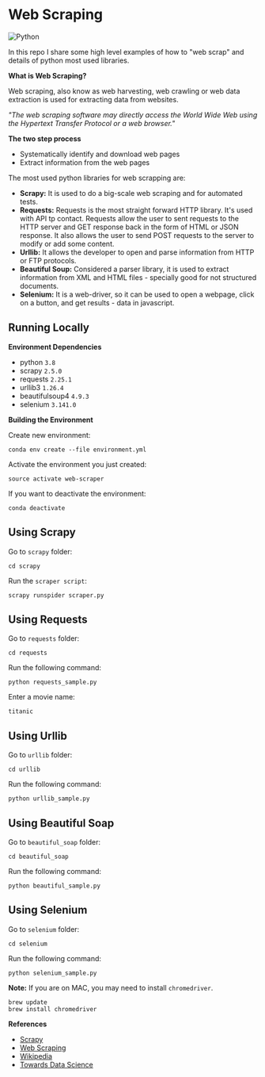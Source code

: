 # Web Scraping

![Python](https://img.shields.io/badge/Python-3.8-brightgreen.svg)

In this repo I share some high level examples of how to "web scrap" and details of python most used libraries.

**What is Web Scraping?**

Web scraping, also know as web harvesting, web crawling or web data extraction is used for extracting data from websites. 

*"The web scraping software may directly access the World Wide Web using the Hypertext Transfer Protocol or a web browser."*

**The two step process**

- Systematically identify and download web pages
- Extract information from  the web pages

The most used python libraries for web scrapping are:

- **Scrapy:** It is used to do a big-scale web scraping and for automated tests.
- **Requests:** Requests is the most straight forward HTTP library. It's used with API tp contact. Requests allow the user to sent requests to the HTTP server and GET response back in the form of HTML or JSON response. It also allows the user to send POST requests to the server to modify or add some content.
- **Urllib:** It allows the developer to open and parse information from HTTP or FTP protocols.
- **Beautiful Soup:** Considered a parser library, it is used to extract information from XML and HTML files - specially good for not structured documents.
- **Selenium:** It is a web-driver, so it can be used to open a webpage, click on a button, and get results - data in javascript.

## Running Locally

**Environment Dependencies**

- python `3.8`
- scrapy `2.5.0`
- requests `2.25.1`
- urllib3 `1.26.4`
- beautifulsoup4 `4.9.3`
- selenium `3.141.0`

**Building the Environment**

Create new environment:

`conda env create --file environment.yml`

Activate the environment you just created:

`source activate web-scraper`

If you want to deactivate the environment:

`conda deactivate`

## Using Scrapy

Go to `scrapy` folder:

`cd scrapy`

Run the `scraper script`:

`scrapy runspider scraper.py`

## Using Requests
Go to `requests` folder:

`cd requests`

Run the following command:

`python requests_sample.py`

Enter a movie name:

`titanic`

## Using Urllib
Go to `urllib` folder:

`cd urllib`

Run the following command:

`python urllib_sample.py`

## Using Beautiful Soap
Go to `beautiful_soap` folder:

`cd beautiful_soap`

Run the following command:

`python beautiful_sample.py`

## Using Selenium
Go to `selenium` folder:

`cd selenium`

Run the following command:

`python selenium_sample.py`

**Note:** If you are on MAC, you may need to install `chromedriver`.

```
brew update
brew install chromedriver
```

**References**

- [Scrapy](https://docs.scrapy.org/en/latest/intro/tutorial.html)
- [Web Scraping](https://www.digitalocean.com/community/tutorials/how-to-crawl-a-web-page-with-scrapy-and-python-3)
- [Wikipedia](https://en.wikipedia.org/wiki/Web_scraping)
- [Towards Data Science](https://towardsdatascience.com/choose-the-best-python-web-scraping-library-for-your-application-91a68bc81c4f)
